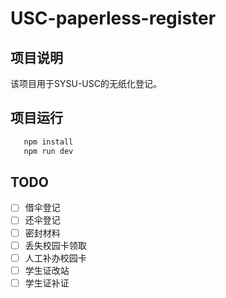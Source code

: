 # USC-paperless-register

## 项目说明
该项目用于SYSU-USC的无纸化登记。

## 项目运行

```bash
   npm install
   npm run dev
```

## TODO

- [ ] 借伞登记
- [ ] 还伞登记
- [ ] 密封材料
- [ ] 丢失校园卡领取
- [ ] 人工补办校园卡
- [ ] 学生证改站
- [ ] 学生证补证
